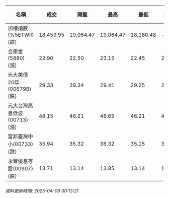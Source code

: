 | 名稱 | 成交 | 開盤 | 最高 | 最低 | 均價 | 成交金額(億) | 昨收 | 漲跌幅 | 漲跌 | 總量 | 昨量 | 振幅 |
| -------- | -------- | -------- | -------- |-------- | -------- | -------- |-------- |-------- |-------- | -------- | -------- |-------- |
|加權指數(%5ETWII) (跌)|18,459.95|19,064.47|19,064.47|18,180.48|-|5,500.90|19,232.35|4.02%|772.40|12,241,650|0|4.60%|
|合庫金(5880) (漲)|22.90|22.50|23.15|22.45|22.73|6.32|21.95|4.33%|0.95|27,816|45,084|3.19%|
|元大美債20年(00679B) (跌)|29.33|29.34|29.41|29.25|29.32|38.10|30.42|3.58%|1.09|129,930|284,400|0.53%|
|元大台灣高息低波(00713) (漲)|48.15|46.21|48.65|46.21|47.73|35.10|47.57|1.22%|0.58|73,548|34,703|5.13%|
|富邦臺灣中小(00733) (跌)|35.94|35.32|36.32|35.15|35.80|2.74|39.05|7.96%|3.11|7,644|923|3.00%|
|永豐優息存股(00907) (跌)|13.71|13.14|13.85|13.14|13.67|1.67|13.91|1.44%|0.20|12,219|1,447|5.10%|
###### 資料更新時間: 2025-04-09 00:13:21
